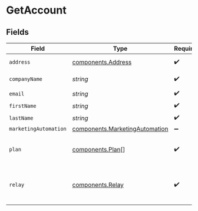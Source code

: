 # GetAccount


## Fields

| Field                                                                        | Type                                                                         | Required                                                                     | Description                                                                  | Example                                                                      |
| ---------------------------------------------------------------------------- | ---------------------------------------------------------------------------- | ---------------------------------------------------------------------------- | ---------------------------------------------------------------------------- | ---------------------------------------------------------------------------- |
| `address`                                                                    | [components.Address](../../models/shared/address.md)                         | :heavy_check_mark:                                                           | Address informations                                                         |                                                                              |
| `companyName`                                                                | *string*                                                                     | :heavy_check_mark:                                                           | Name of the company                                                          | MyCompany                                                                    |
| `email`                                                                      | *string*                                                                     | :heavy_check_mark:                                                           | Login Email                                                                  | john.smith@example.com                                                       |
| `firstName`                                                                  | *string*                                                                     | :heavy_check_mark:                                                           | First Name                                                                   | John                                                                         |
| `lastName`                                                                   | *string*                                                                     | :heavy_check_mark:                                                           | Last Name                                                                    | Smith                                                                        |
| `marketingAutomation`                                                        | [components.MarketingAutomation](../../models/shared/marketingautomation.md) | :heavy_minus_sign:                                                           | N/A                                                                          |                                                                              |
| `plan`                                                                       | [components.Plan](../../models/shared/plan.md)[]                             | :heavy_check_mark:                                                           | Information about your plans and credits                                     |                                                                              |
| `relay`                                                                      | [components.Relay](../../models/shared/relay.md)                             | :heavy_check_mark:                                                           | Information about your transactional email account                           |                                                                              |